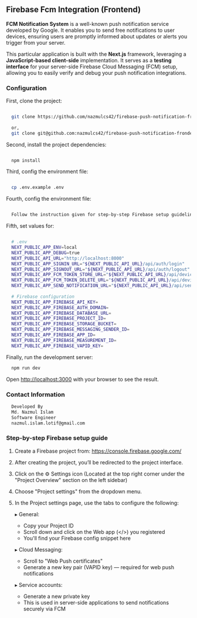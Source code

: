 
## Firebase Fcm Integration (Frontend)
**FCM Notification System** is a well-known push notification service developed by Google. It enables you to send free notifications to user devices, ensuring users are promptly informed about updates or alerts you trigger from your server.

This particular application is built with the **Next.js** framework, leveraging a **JavaScript-based client-side** implementation. It serves as a **testing interface** for your server-side Firebase Cloud Messaging (FCM) setup, allowing you to easily verify and debug your push notification integrations.

### Configuration
First, clone the project:
```bash

  git clone https://github.com/nazmulcs42/firebase-push-notification-frondend-app.git
  
  or,
  git clone git@github.com:nazmulcs42/firebase-push-notification-frondend-app.git
```
Second, install the project dependencies:
```bash

  npm install
```
Third, config the environment file:
```bash

  cp .env.example .env
```

Fourth, config the environment file:
```bash

  Follow the instruction given for step-by-step Firebase setup guideline below.
```

Fifth, set values for: 
```bash

  # .env
  NEXT_PUBLIC_APP_ENV=local
  NEXT_PUBLIC_APP_DEBUG=true
  NEXT_PUBLIC_API_URL="http://localhost:8000"
  NEXT_PUBLIC_APP_SIGNIN_URL="${NEXT_PUBLIC_API_URL}/api/auth/login"
  NEXT_PUBLIC_APP_SIGNOUT_URL="${NEXT_PUBLIC_API_URL}/api/auth/logout"
  NEXT_PUBLIC_APP_FCM_TOKEN_STORE_URL="${NEXT_PUBLIC_API_URL}/api/device-token-store"
  NEXT_PUBLIC_APP_FCM_TOKEN_DELETE_URL="${NEXT_PUBLIC_API_URL}/api/device-token-delete"
  NEXT_PUBLIC_APP_SEND_NOTIFICATION_URL="${NEXT_PUBLIC_API_URL}/api/send-notifications"
  
  # Firebase configuration
  NEXT_PUBLIC_APP_FIREBASE_API_KEY=
  NEXT_PUBLIC_APP_FIREBASE_AUTH_DOMAIN=
  NEXT_PUBLIC_APP_FIREBASE_DATABASE_URL=
  NEXT_PUBLIC_APP_FIREBASE_PROJECT_ID=
  NEXT_PUBLIC_APP_FIREBASE_STORAGE_BUCKET=
  NEXT_PUBLIC_APP_FIREBASE_MESSAGING_SENDER_ID=
  NEXT_PUBLIC_APP_FIREBASE_APP_ID=
  NEXT_PUBLIC_APP_FIREBASE_MEASUREMENT_ID=
  NEXT_PUBLIC_APP_FIREBASE_VAPID_KEY=

```


Finally, run the development server:
```bash
  npm run dev
```

Open [http://localhost:3000](http://localhost:3000) with your browser to see the result.


### Contact Information
```bash
  Developed By
  Md. Nazmul Islam
  Software Engineer
  nazmul.islam.lotif@gmail.com
```


### Step-by-step Firebase setup guide

1. Create a Firebase project from: https://console.firebase.google.com/

2. After creating the project, you’ll be redirected to the project interface.

3. Click on the ⚙️ Settings icon 
   (Located at the top right corner under the "Project Overview" section on the left sidebar)

4. Choose "Project settings" from the dropdown menu.

5. In the Project settings page, use the tabs to configure the following:

   ▸ General:
     - Copy your Project ID
     - Scroll down and click on the Web app (</>) you registered
     - You'll find your Firebase config snippet here

   ▸ Cloud Messaging:
     - Scroll to "Web Push certificates"
     - Generate a new key pair (VAPID key) — required for web push notifications

   ▸ Service accounts:
     - Generate a new private key
     - This is used in server-side applications to send notifications securely via FCM

